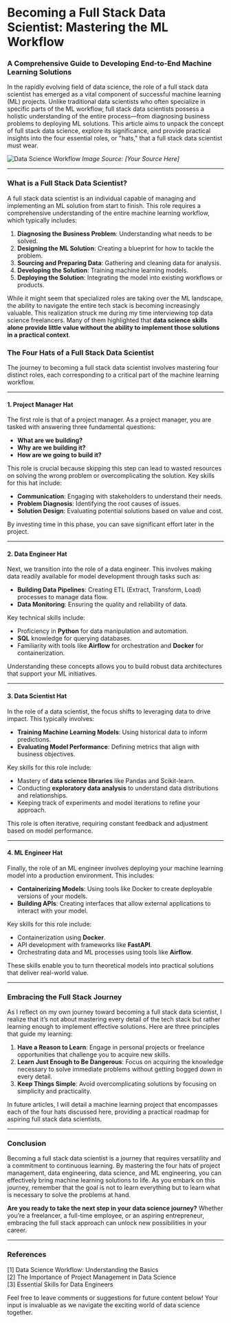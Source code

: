 # Becoming a Full Stack Data Scientist: Mastering the ML Workflow
### A Comprehensive Guide to Developing End-to-End Machine Learning Solutions

In the rapidly evolving field of data science, the role of a full stack data scientist has emerged as a vital component of successful machine learning (ML) projects. Unlike traditional data scientists who often specialize in specific parts of the ML workflow, full stack data scientists possess a holistic understanding of the entire process—from diagnosing business problems to deploying ML solutions. This article aims to unpack the concept of full stack data science, explore its significance, and provide practical insights into the four essential roles, or "hats," that a full stack data scientist must wear.

![Data Science Workflow](https://example.com/data-science-workflow.jpg) *Image Source: [Your Source Here]*

* * *

### What is a Full Stack Data Scientist?

A full stack data scientist is an individual capable of managing and implementing an ML solution from start to finish. This role requires a comprehensive understanding of the entire machine learning workflow, which typically includes:

1. **Diagnosing the Business Problem**: Understanding what needs to be solved.
2. **Designing the ML Solution**: Creating a blueprint for how to tackle the problem.
3. **Sourcing and Preparing Data**: Gathering and cleaning data for analysis.
4. **Developing the Solution**: Training machine learning models.
5. **Deploying the Solution**: Integrating the model into existing workflows or products.

While it might seem that specialized roles are taking over the ML landscape, the ability to navigate the entire tech stack is becoming increasingly valuable. This realization struck me during my time interviewing top data science freelancers. Many of them highlighted that **data science skills alone provide little value without the ability to implement those solutions in a practical context**.

### The Four Hats of a Full Stack Data Scientist

The journey to becoming a full stack data scientist involves mastering four distinct roles, each corresponding to a critical part of the machine learning workflow.

* * *

#### 1. Project Manager Hat

The first role is that of a project manager. As a project manager, you are tasked with answering three fundamental questions:

- **What are we building?**
- **Why are we building it?**
- **How are we going to build it?**

This role is crucial because skipping this step can lead to wasted resources on solving the wrong problem or overcomplicating the solution. Key skills for this hat include:

- **Communication**: Engaging with stakeholders to understand their needs.
- **Problem Diagnosis**: Identifying the root causes of issues.
- **Solution Design**: Evaluating potential solutions based on value and cost.

By investing time in this phase, you can save significant effort later in the project.

* * *

#### 2. Data Engineer Hat

Next, we transition into the role of a data engineer. This involves making data readily available for model development through tasks such as:

- **Building Data Pipelines**: Creating ETL (Extract, Transform, Load) processes to manage data flow.
- **Data Monitoring**: Ensuring the quality and reliability of data.

Key technical skills include:

- Proficiency in **Python** for data manipulation and automation.
- **SQL** knowledge for querying databases.
- Familiarity with tools like **Airflow** for orchestration and **Docker** for containerization.

Understanding these concepts allows you to build robust data architectures that support your ML initiatives.

* * *

#### 3. Data Scientist Hat

In the role of a data scientist, the focus shifts to leveraging data to drive impact. This typically involves:

- **Training Machine Learning Models**: Using historical data to inform predictions.
- **Evaluating Model Performance**: Defining metrics that align with business objectives.

Key skills for this role include:

- Mastery of **data science libraries** like Pandas and Scikit-learn.
- Conducting **exploratory data analysis** to understand data distributions and relationships.
- Keeping track of experiments and model iterations to refine your approach.

This role is often iterative, requiring constant feedback and adjustment based on model performance.

* * *

#### 4. ML Engineer Hat

Finally, the role of an ML engineer involves deploying your machine learning model into a production environment. This includes:

- **Containerizing Models**: Using tools like Docker to create deployable versions of your models.
- **Building APIs**: Creating interfaces that allow external applications to interact with your model.

Key skills for this role include:

- Containerization using **Docker**.
- API development with frameworks like **FastAPI**.
- Orchestrating data and ML processes using tools like **Airflow**.

These skills enable you to turn theoretical models into practical solutions that deliver real-world value.

* * *

### Embracing the Full Stack Journey

As I reflect on my own journey toward becoming a full stack data scientist, I realize that it’s not about mastering every detail of the tech stack but rather learning enough to implement effective solutions. Here are three principles that guide my learning:

1. **Have a Reason to Learn**: Engage in personal projects or freelance opportunities that challenge you to acquire new skills.
2. **Learn Just Enough to Be Dangerous**: Focus on acquiring the knowledge necessary to solve immediate problems without getting bogged down in every detail.
3. **Keep Things Simple**: Avoid overcomplicating solutions by focusing on simplicity and practicality.

In future articles, I will detail a machine learning project that encompasses each of the four hats discussed here, providing a practical roadmap for aspiring full stack data scientists.

* * *

### Conclusion

Becoming a full stack data scientist is a journey that requires versatility and a commitment to continuous learning. By mastering the four hats of project management, data engineering, data science, and ML engineering, you can effectively bring machine learning solutions to life. As you embark on this journey, remember that the goal is not to learn everything but to learn what is necessary to solve the problems at hand. 

**Are you ready to take the next step in your data science journey?** Whether you’re a freelancer, a full-time employee, or an aspiring entrepreneur, embracing the full stack approach can unlock new possibilities in your career. 

* * *

### References

[1] Data Science Workflow: Understanding the Basics  
[2] The Importance of Project Management in Data Science  
[3] Essential Skills for Data Engineers  

Feel free to leave comments or suggestions for future content below! Your input is invaluable as we navigate the exciting world of data science together.